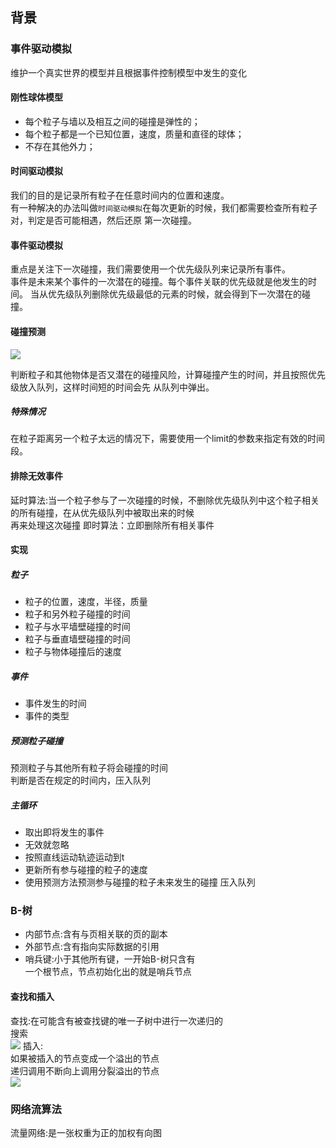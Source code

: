 ## 背景  

### 事件驱动模拟   

维护一个真实世界的模型并且根据事件控制模型中发生的变化   

#### 刚性球体模型   

* 每个粒子与墙以及相互之间的碰撞是弹性的；
* 每个粒子都是一个已知位置，速度，质量和直径的球体；
* 不存在其他外力；


#### 时间驱动模拟

我们的目的是记录所有粒子在任意时间内的位置和速度。   
有一种解决的办法叫做`时间驱动模拟`在每次更新的时候，我们都需要检查所有粒子对，判定是否可能相遇，然后还原
第一次碰撞。

#### 事件驱动模拟  

重点是关注下一次碰撞，我们需要使用一个优先级队列来记录所有事件。  
事件是未来某个事件的一次潜在的碰撞。每个事件关联的优先级就是他发生的时间。
当从优先级队列删除优先级最低的元素的时候，就会得到下一次潜在的碰撞。


#### 碰撞预测
![](https://algs4.cs.princeton.edu/61event/images/collision-elastic2.png)   

判断粒子和其他物体是否又潜在的碰撞风险，计算碰撞产生的时间，并且按照优先级放入队列，这样时间短的时间会先
从队列中弹出。
##### 特殊情况

在粒子距离另一个粒子太远的情况下，需要使用一个limit的参数来指定有效的时间段。    

#### 排除无效事件   
延时算法:当一个粒子参与了一次碰撞的时候，不删除优先级队列中这个粒子相关的所有碰撞，在从优先级队列中被取出来的时候  
再来处理这次碰撞 
即时算法：立即删除所有相关事件

#### 实现

##### 粒子
* 粒子的位置，速度，半径，质量 
* 粒子和另外粒子碰撞的时间 
* 粒子与水平墙壁碰撞的时间
* 粒子与垂直墙壁碰撞的时间 
* 粒子与物体碰撞后的速度   

##### 事件
* 事件发生的时间  
* 事件的类型

##### 预测粒子碰撞
预测粒子与其他所有粒子将会碰撞的时间   
判断是否在规定的时间内，压入队列   

##### 主循环
* 取出即将发生的事件
* 无效就忽略 
* 按照直线运动轨迹运动到t
* 更新所有参与碰撞的粒子的速度   
* 使用预测方法预测参与碰撞的粒子未来发生的碰撞
压入队列   


### B-树   

* 内部节点:含有与页相关联的页的副本   
* 外部节点:含有指向实际数据的引用   
* 哨兵键:小于其他所有键，一开始B-树只含有   
一个根节点，节点初始化出的就是哨兵节点   

#### 查找和插入    

查找:在可能含有被查找键的唯一子树中进行一次递归的  
搜索   
![](https://img-blog.csdn.net/20170910224108969?watermark/2/text/aHR0cDovL2Jsb2cuY3Nkbi5uZXQvdTAxMjEyNDQzOA==/font/5a6L5L2T/fontsize/400/fill/I0JBQkFCMA==/dissolve/70/gravity/SouthEast)
插入:    
如果被插入的节点变成一个溢出的节点   
递归调用不断向上调用分裂溢出的节点   
![](https://img-blog.csdn.net/20170910224922359?watermark/2/text/aHR0cDovL2Jsb2cuY3Nkbi5uZXQvdTAxMjEyNDQzOA==/font/5a6L5L2T/fontsize/400/fill/I0JBQkFCMA==/dissolve/70/gravity/SouthEast)

   
### 网络流算法   

流量网络:是一张权重为正的加权有向图   
